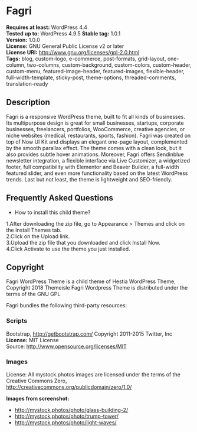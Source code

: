 # Fagri

**Requires at least:** WordPress 4.4  
**Tested up to:** WordPress 4.9.5
**Stable tag:** 1.0.1  
**Version:** 1.0.0  
**License:** GNU General Public License v2 or later  
**License URI:** http://www.gnu.org/licenses/gpl-2.0.html  
**Tags:** blog, custom-logo, e-commerce, post-formats, grid-layout, one-column, two-columns, custom-background, custom-colors, custom-header, custom-menu, featured-image-header, featured-images, flexible-header, full-width-template, sticky-post, theme-options, threaded-comments, translation-ready

## Description

Fagri is a responsive WordPress theme, built to fit all kinds of businesses. Its multipurpose design is great for small businesses, startups, corporate businesses, freelancers, portfolios, WooCommerce, creative agencies, or niche websites (medical, restaurants, sports, fashion). Fagri was created on top of Now UI Kit and displays an elegant one-page layout, complemented by the smooth parallax effect. The theme comes with a clean look, but it also provides subtle hover animations. Moreover, Fagri offers Sendinblue newsletter integration, a flexible interface via Live Customizer, a widgetized footer, full compatibility with Elementor and Beaver Builder, a full-width featured slider, and even more functionality based on the latest WordPress trends. Last but not least, the theme is lightweight and SEO-friendly.

## Frequently Asked Questions

* How to install this child theme?
 
1.After downloading the zip file, go to Appearance > Themes and click on the Install Themes tab.  
2.Click on the Upload link.  
3.Upload the zip file that you downloaded and click Install Now.  
4.Click Activate to use the theme you just installed.  

## Copyright

Fagri WordPress Theme is a child theme of Hestia WordPress Theme, Copyright 2018 Themeisle
Fagri Wordpress Theme is distributed under the terms of the GNU GPL

Fagri bundles the following third-party resources:

### Scripts
Bootstrap, http://getbootstrap.com/ Copyright 2011-2015 Twitter, Inc  
**License:** MIT License  
Source: http://www.opensource.org/licenses/MIT  

### Images

License: All mystock.photos images are licensed under the terms of the Creative Commons Zero, http://creativecommons.org/publicdomain/zero/1.0/  

**Images from screenshot:**
- http://mystock.photos/photo/glass-building-2/
- http://mystock.photos/photo/trump-tower/
- http://mystock.photos/photo/light-waves/

